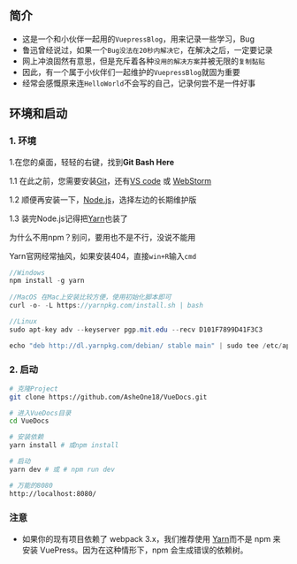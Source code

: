 ## 简介

- 这是一个和小伙伴一起用的`VuepressBlog`，用来记录一些学习，Bug
- 鲁迅曾经说过，如果一个`Bug没法在20秒内解决它`，在解决之后，一定要记录
- 网上冲浪固然有意思，但是充斥着各种`没用的解决方案`并被无限的`复制黏贴`
- 因此，有一个属于小伙伴们一起维护的`VuepressBlog`就固为重要
- 经常会感慨原来连`HelloWorld`不会写的自己，记录何尝不是一件好事

## 环境和启动

### 1. 环境

1.在您的桌面，轻轻的右键，找到**Git Bash Here**

1.1 在此之前，您需要安装[Git](https://git-scm.com/downloads)，还有[VS code](https://code.visualstudio.com/) 或 [WebStorm](https://www.jetbrains.com/webstorm/)

1.2 顺便再安装一下，[Node.js](https://nodejs.org/zh-cn/)，选择左边的长期维护版

1.3 装完Node.js记得把[Yarn](https://yarn.bootcss.com/docs/install/#windows-stable)也装了

为什么不用npm？别问，要用也不是不行，没说不能用

Yarn官网经常抽风，如果安装404，直接`win+R`输入`cmd`

```java
//Windows
npm install -g yarn
    
//MacOS 在Mac上安装比较方便，使用初始化脚本即可
curl -o- -L https://yarnpkg.com/install.sh | bash

//Linux
sudo apt-key adv --keyserver pgp.mit.edu --recv D101F7899D41F3C3

echo "deb http://dl.yarnpkg.com/debian/ stable main" | sudo tee /etc/apt/sources.list.d/yarn.list
```

### 2. 启动

```bash
# 克隆Project
git clone https://github.com/AsheOne18/VueDocs.git

# 进入VueDocs目录
cd VueDocs

# 安装依赖
yarn install # 或npm install 

# 启动
yarn dev # 或 # npm run dev

# 万能的8080
http://localhost:8080/
```

### 注意

- 如果你的现有项目依赖了 webpack 3.x，我们推荐使用 [Yarn](https://classic.yarnpkg.com/zh-Hans/)而不是 npm 来安装 VuePress。因为在这种情形下，npm 会生成错误的依赖树。


